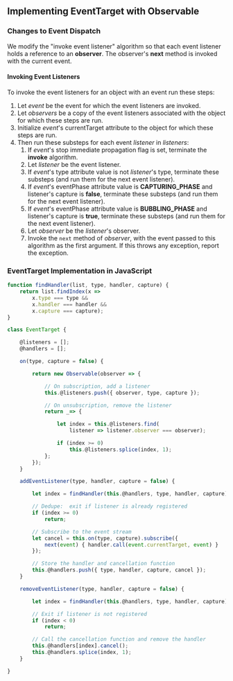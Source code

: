 ## Implementing EventTarget with Observable ##

### Changes to Event Dispatch ###

We modify the "invoke event listener" algorithm so that each event listener holds a
reference to an **observer**.  The observer's **next** method is invoked with the
current event.

#### Invoking Event Listeners ####

To invoke the event listeners for an object with an event run these steps:

1. Let *event* be the event for which the event listeners are invoked.
1. Let *observers* be a copy of the event listeners associated with the object for which
   these steps are run.
1. Initialize *event*'s currentTarget attribute to the object for which these steps are
   run.
1. Then run these substeps for each event *listener* in *listeners*:
    1. If *event*'s stop immediate propagation flag is set, terminate the **invoke**
       algorithm.
    1. Let *listener* be the event listener.
    1. If *event*'s type attribute value is not *listener*'s type, terminate these substeps
       (and run them for the next event listener).
    1. If *event*'s eventPhase attribute value is **CAPTURING_PHASE** and listener's
       capture is **false**, terminate these substeps (and run them for the next event
       listener).
    1. If *event*'s eventPhase attribute value is **BUBBLING_PHASE** and listener's
       capture is **true**, terminate these substeps (and run them for the next event
       listener).
    1. Let *observer* be the *listener*'s observer.
    1. Invoke the `next` method of *observer*, with the event passed to this algorithm
       as the first argument.  If this throws any exception, report the exception.

### EventTarget Implementation in JavaScript ###

```js
function findHandler(list, type, handler, capture) {
    return list.findIndex(x =>
        x.type === type &&
        x.handler === handler &&
        x.capture === capture);
}

class EventTarget {

    @listeners = [];
    @handlers = [];

    on(type, capture = false) {

        return new Observable(observer => {

            // On subscription, add a listener
            this.@listeners.push({ observer, type, capture });

            // On unsubscription, remove the listener
            return _=> {

                let index = this.@listeners.find(
                    listener => listener.observer === observer);

                if (index >= 0)
                    this.@listeners.splice(index, 1);
            };
        });
    }

    addEventListener(type, handler, capture = false) {

        let index = findHandler(this.@handlers, type, handler, capture);

        // Dedupe:  exit if listener is already registered
        if (index >= 0)
            return;

        // Subscribe to the event stream
        let cancel = this.on(type, capture).subscribe({
            next(event) { handler.call(event.currentTarget, event) }
        });

        // Store the handler and cancellation function
        this.@handlers.push({ type, handler, capture, cancel });
    }

    removeEventListener(type, handler, capture = false) {

        let index = findHandler(this.@handlers, type, handler, capture);

        // Exit if listener is not registered
        if (index < 0)
            return;

        // Call the cancellation function and remove the handler
        this.@handlers[index].cancel();
        this.@handlers.splice(index, 1);
    }

}
```
